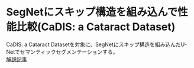 # SegNetにスキップ構造を組み込んで性能比較(CaDIS: a Cataract Dataset)
CaDIS: a Cataract Datasetを対象に、SegNetにスキップ構造を組み込んだU-Netでセマンティックセグメンテーションする。   
[解説記事](https://qiita.com/burokoron/items/40eb387d552fccaef800)
